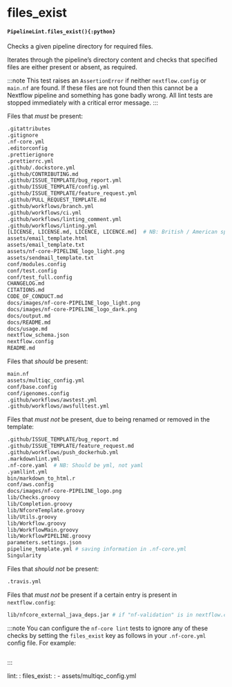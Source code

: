 # files\_exist

#### `PipelineLint.files_exist(){:python}`

Checks a given pipeline directory for required files.

Iterates through the pipeline’s directory content and checks that specified
files are either present or absent, as required.

:::note
This test raises an `AssertionError` if neither `nextflow.config` or `main.nf` are found.
If these files are not found then this cannot be a Nextflow pipeline and something has gone badly wrong.
All lint tests are stopped immediately with a critical error message.
:::

Files that *must* be present:

```bash
.gitattributes
.gitignore
.nf-core.yml
.editorconfig
.prettierignore
.prettierrc.yml
.github/.dockstore.yml
.github/CONTRIBUTING.md
.github/ISSUE_TEMPLATE/bug_report.yml
.github/ISSUE_TEMPLATE/config.yml
.github/ISSUE_TEMPLATE/feature_request.yml
.github/PULL_REQUEST_TEMPLATE.md
.github/workflows/branch.yml
.github/workflows/ci.yml
.github/workflows/linting_comment.yml
.github/workflows/linting.yml
[LICENSE, LICENSE.md, LICENCE, LICENCE.md]  # NB: British / American spelling
assets/email_template.html
assets/email_template.txt
assets/nf-core-PIPELINE_logo_light.png
assets/sendmail_template.txt
conf/modules.config
conf/test.config
conf/test_full.config
CHANGELOG.md
CITATIONS.md
CODE_OF_CONDUCT.md
docs/images/nf-core-PIPELINE_logo_light.png
docs/images/nf-core-PIPELINE_logo_dark.png
docs/output.md
docs/README.md
docs/usage.md
nextflow_schema.json
nextflow.config
README.md
```

Files that *should* be present:

```bash
main.nf
assets/multiqc_config.yml
conf/base.config
conf/igenomes.config
.github/workflows/awstest.yml
.github/workflows/awsfulltest.yml
```

Files that *must not* be present, due to being renamed or removed in the template:

```bash
.github/ISSUE_TEMPLATE/bug_report.md
.github/ISSUE_TEMPLATE/feature_request.md
.github/workflows/push_dockerhub.yml
.markdownlint.yml
.nf-core.yaml  # NB: Should be yml, not yaml
.yamllint.yml
bin/markdown_to_html.r
conf/aws.config
docs/images/nf-core-PIPELINE_logo.png
lib/Checks.groovy
lib/Completion.groovy
lib/NfcoreTemplate.groovy
lib/Utils.groovy
lib/Workflow.groovy
lib/WorkflowMain.groovy
lib/WorkflowPIPELINE.groovy
parameters.settings.json
pipeline_template.yml # saving information in .nf-core.yml
Singularity
```

Files that *should not* be present:

```bash
.travis.yml
```

Files that *must not* be present if a certain entry is present in `nextflow.config`:

```bash
lib/nfcore_external_java_deps.jar # if "nf-validation" is in nextflow.config
```

:::note
You can configure the `nf-core lint` tests to ignore any of these checks by setting
the `files_exist` key as follows in your `.nf-core.yml` config file. For example:
```yaml
```
:::

lint:
: files\_exist:
: - assets/multiqc\_config.yml
